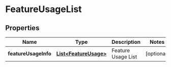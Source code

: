 # FeatureUsageList

## Properties
Name | Type | Description | Notes
------------ | ------------- | ------------- | -------------
**featureUsageInfo** | [**List&lt;FeatureUsage&gt;**](FeatureUsage.md) | Feature Usage List |  [optional]

